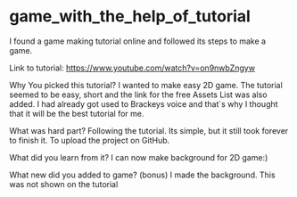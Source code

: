 # game_with_the_help_of_tutorial
I found a game making tutorial online and followed its steps to make a game. 

Link to tutorial:
https://www.youtube.com/watch?v=on9nwbZngyw

Why You picked this tutorial? 
I wanted to make easy 2D game. The tutorial seemed to be easy, short and the link for the free Assets List was also added. I had already got used to Brackeys voice and that`s why I thought that it will be the best tutorial for me.

What was hard part?
Following the tutorial. Its simple, but it still took forever to finish it. 
To upload the project on GitHub.

What did you learn from it?
I can now make background for 2D game:)

What new did you added to game? (bonus)
I made the background. This was not shown on the tutorial







